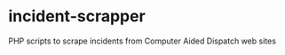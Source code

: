 # incident-scrapper
PHP scripts to scrape incidents from Computer Aided Dispatch web sites

<DIRECTIONS ON HOW TO USE THIS SOFTWARE>
